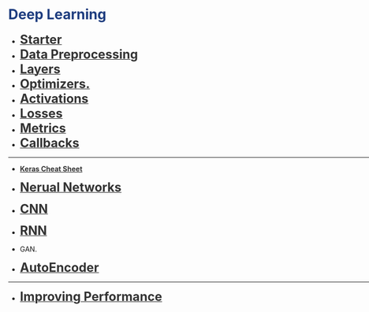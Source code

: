 <h1 style='color:#1E3D7F'>Deep Learning</h1>

<div style='width:1000px;margin:auto'>

<ul>
<li><a href="1_DL_starter.html"><span style='color:#333;font-weight:bold;font-size:25px'>Starter</span></a></li>

<li><a href="2_DL_data_preprocessing.html"><span style='color:#333;font-weight:bold;font-size:25px'>Data Preprocessing</span></a> </li>

<li><a href="3_DL_layers.html"><span style='color:#333;font-weight:bold;font-size:25px'>Layers</span></a> </li>

<li><a href="4_DL_Optimizers.html"><span style='color:#333;font-weight:bold;font-size:25px'>Optimizers.</span></a></li>

<li><a href="4_3_DL_Activations.html"><span style='color:#333;font-weight:bold;font-size:25px'>Activations</span></a> </li>

<li><a href="4_4_DL_Losses.html"><span style='color:#333;font-weight:bold;font-size:25px'>Losses</span></a> </li>

<li><a href="4_2_DL_Metrics.html"><span style='color:#333;font-weight:bold;font-size:25px'>Metrics</span></a></li>

<li><a href="4_8_Callbacks.html"><span style='color:#333;font-weight:bold;font-size:25px'>Callbacks</a></li>
</ul>

<hr />

<ul>
<li><p><a href="chrome-extension://oemmndcbldboiebfnladdacbdfmadadm/https://s3.amazonaws.com/assets.datacamp.com/blog_assets/Keras_Cheat_Sheet_Python.pdf"><b style='color:#333'>Keras Cheat Sheet</b></a> </p></li>

<li><p><a href="5_DL_Neural_Networks.html"><span style='color:#333;font-weight:bold;font-size:25px'>Nerual Networks</span></a> </p></li>

<li><p><a href="6_DL_CNN.html"><font style='color:#333;font-weight:bold;font-size:25px'>CNN</font></a> </p></li>


<li><p><a href="7_DL_LSTM.html"><font style='color:#333;font-weight:bold;font-size:25px'>RNN</font></a> </p></li>

<li><p>GAN.</p></li>

<li><p><a href="10_0_DL_AutoEncoder.html"><font style='color:#333;font-weight:bold;font-size:25px'>AutoEncoder</font></a> </p></li>
</ul>

<hr>

<ul>
<li><a href="10_DL_Improving.html"><font style='color:#333;font-weight:bold;font-size:25px'>Improving Performance</font></a> </li>
</ul>
</div>
 